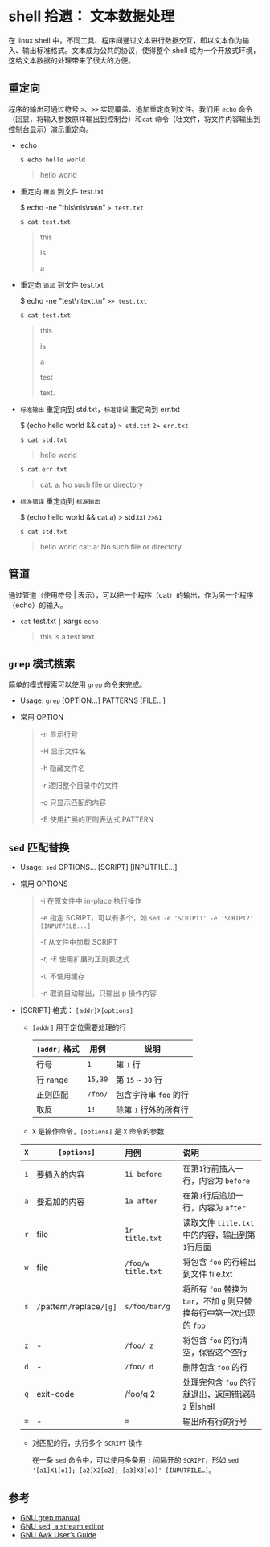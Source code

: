 # shell 拾遗： 文本数据处理

在 linux shell 中，不同工具、程序间通过文本进行数据交互，即以文本作为输入、输出标准格式。文本成为公共的协议，使得整个 shell 成为一个开放式环境，这给文本数据的处理带来了很大的方便。

## 重定向
程序的输出可通过符号 `>`、`>>` 实现覆盖、追加重定向到文件。我们用 `echo` 命令（回显，将输入参数原样输出到控制台）和`cat` 命令（吐文件，将文件内容输出到控制台显示）演示重定向。

- echo

	`$ echo hello world`

	> hello world

-  重定向 `覆盖` 到文件 test.txt

	$  echo -ne "this\nis\na\n" `> test.txt`
	
	`$ cat test.txt `

	> this
	>
	>	is
	>
	>	a

- 重定向 `追加` 到文件 test.txt

	$ echo -ne "test\ntext.\n" `>> test.txt`
	
	`$ cat test.txt `
	
	> this
	>
	> is
	>
	> a
	>
	> test
	>
	> text.

- `标准输出` 重定向到 std.txt，`标准错误` 重定向到 err.txt

	$ (echo hello world && cat a)  `> std.txt`  `2> err.txt`

	`$ cat std.txt`

	> hello world
	
	`$ cat err.txt`

	> cat: a: No such file or directory

- `标准错误` 重定向到 `标准输出`

	$ (echo hello world && cat a) > std.txt `2>&1`

	`$ cat std.txt`

	> hello world
cat: a: No such file or directory
## 管道
通过管道（使用符号 | 表示），可以把一个程序（cat）的输出，作为另一个程序（echo）的输入。

- `cat` test.txt `|` xargs `echo`
	> this is a test text.

## `grep` 模式搜索

简单的模式搜索可以使用 `grep` 命令来完成。

- Usage: `grep` [OPTION...] PATTERNS [FILE...]

- 常用 OPTION
	> -n 显示行号
	>
	> -H 显示文件名
	>
	> -h 隐藏文件名
	>
	> -r 递归整个目录中的文件
	>
	> -o 只显示匹配的内容
	>
	> -E 使用扩展的正则表达式 PATTERN

## `sed` 匹配替换

- Usage: `sed` OPTIONS... [SCRIPT] [INPUTFILE...]

- 常用 OPTIONS
	> -i 在原文件中 in-place 执行操作
	>
	> -e 指定 SCRIPT，可以有多个，如 `sed -e 'SCRIPT1' -e 'SCRIPT2' [INPUTFILE...]`
	>
	> -f 从文件中加载 SCRIPT
	>
	> -r, -E 使用扩展的正则表达式
	>
	> -u 不使用缓存
	>
	> -n 取消自动输出，只输出 p 操作内容

- [SCRIPT] 格式： `[addr]X[options]`
	
	- `[addr]` 用于定位需要处理的行
	
		| `[addr]` 格式 | 用例 | 说明 |
		|----|----|----|
		| 行号| `1` | 第 `1` 行 |
		| 行 range | `15,30` | 第 `15` ~ `30` 行 |
		| 正则匹配 | `/foo/` | 包含字符串 `foo` 的行 |
		| 取反  |  `1!` | 除第 `1` 行外的所有行 |
	
	- `X` 是操作命令，`[options]` 是 `X` 命令的参数
	
	| `X` | `[options]` | 用例 | 说明 |
	| ---- | ---- | :----- | :---- |
	|  `i`  |  要插入的内容   |  `1i before` | 在第`1`行前插入一行，内容为 `before`   |
	|  `a` |  要追加的内容   |  `1a after` | 在第`1`行后追加一行，内容为 `after`   |
	|  `r` |  file   |  `1r  title.txt` | 读取文件 `title.txt` 中的内容，输出到第`1`行后面   |
	|  `w` |  file   |  `/foo/w  title.txt` | 将包含 `foo` 的行输出到文件 file.txt  |
	|  `s` |  `/`pattern`/`replace`/[g]`   |  `s/foo/bar/g` |  将所有 `foo` 替换为 `bar`，不加 `g` 则只替换每行中第一次出现的 `foo` |
	|  `z` |  -   | `/foo/ z` |  将包含 `foo` 的行清空，保留这个空行 |
	|  `d` |  -   | `/foo/ d` |  删除包含 `foo` 的行 |
	|  `q` | exit-code | /foo/q 2 | 处理完包含 `foo` 的行就退出，返回错误码 `2` 到shell |
	|  `=` |  -   | `=` |  输出所有行的行号 |
		
	- 对匹配的行，执行多个 `SCRIPT` 操作
	
		在一条 `sed` 命令中，可以使用多条用 `;` 间隔开的 `SCRIPT`，形如 `sed '[a1]X1[o1]; [a2]X2[o2]; [a3]X3[o3]' [INPUTFILE…]`。



## 参考

- [GNU grep manual](https://www.gnu.org/software/grep/manual/grep.html)
- [GNU sed, a stream editor](https://www.gnu.org/software/sed/manual/sed.html)
- [GNU Awk User’s Guide](https://www.gnu.org/software/gawk/manual/gawk.html)